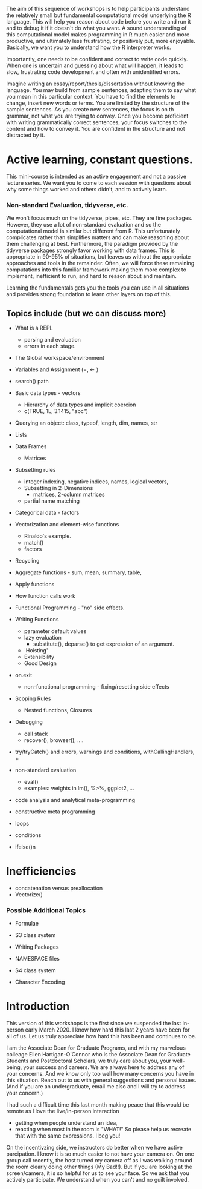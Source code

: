 The aim of this sequence of workshops is to help participants understand the
relatively small but fundamental computational model underlying the R
language. This will help you reason about code before you write
and run it and to debug it if it doesn't do what you want.  A sound
understanding of this computational model makes programming in R much
easier and more productive, and ultimately less frustrating, or positively put,
more enjoyable.  Basically, we want you to understand how
the R interpreter works.

Importantly, one needs to be confident and correct to write  code quickly.
When one is uncertain and guessing about what will happen, it leads to slow, frustrating
code development and often with unidentified errors.

Imagine writing an essay/report/thesis/dissertation without knowing the language.
You may build from sample sentences, adapting them to say what you mean in this particular context.
You have to find the elements to change, insert new words or terms. You are limited by the
structure of the sample sentences.  As you create new sentences, the focus is on th grammar,
not what you are trying to convey.
Once you become proficient with writing grammatically correct sentences, your focus switches
to the content and how to convey it. You are confident in the structure and not distracted by it.


# Active learning, constant questions.
This mini-course is intended as an active engagement and not a passive
lecture series.  We want you to come to each session with questions
about why some things worked and others didn't, and to actively learn.


### Non-standard Evaluation, tidyverse, etc.
We won't focus much on the tidyverse, pipes, etc.
They are fine packages. However, they use a lot of non-standard evaluation and
so the computational model is similar but different from R. This 
unfortunately complicates rather than simplifies matters and can make reasoning
about them  challenging at best. Furthermore,
the paradigm provided by the tidyverse packages strongly favor working 
with data frames. This is appropriate in 90-95% of situations, but
leaves us without the appropriate approaches and tools in the remainder.
Often, we will force these remaining computations into this familiar framework making
them more complex to implement, inefficient to run, and hard to reason
about and maintain.

Learning the fundamentals gets you the tools you can use in all situations
and provides strong foundation to learn other layers on top of this.



## Topics include (but we can discuss more)

+ What is a REPL
     + parsing and evaluation
     + errors in each stage.
+ The Global workspace/environment
+ Variables and Assignment (=, <- )
+ search() path
+ Basic data types - vectors
  + Hierarchy of data types and implicit coercion
  + c(TRUE, 1L, 3.1415, "abc")
+ Querying an object:  class, typeof, length, dim, names, str  
+ Lists
+ Data Frames
   + Matrices
+ Subsetting rules
  + integer indexing, negative indices, names, logical vectors, 
  + Subsetting in 2-Dimensions
    +  matrices, 2-column matrices
  + partial name matching
+ Categorical data - factors
+ Vectorization and element-wise functions
  + Rinaldo's example.
  + match()
  + factors
+ Recycling
+ Aggregate functions - sum, mean, summary, table,
+ Apply functions
+ How function calls work
+ Functional Programming - "no" side effects.
+ Writing Functions
   + parameter default values 
   + lazy evaluation
      + substitute(), deparse() to get expression of an argument.
   + 'Hoisting'
   + Extensibility
   + Good Design
+ on.exit
   + non-functional programming - fixing/resetting side effects
+ Scoping Rules
   + Nested functions, Closures
+ Debugging
   + call stack
   + recover(), browser(), ....
+ try/tryCatch() and errors, warnings and conditions, withCallingHandlers, 
  + 
+ non-standard evaluation
  + eval()
  + examples: weights in lm(), %>%, ggplot2, ...
+ code analysis and analytical meta-programming 
+ constructive meta programming


+ loops
+ conditions
+ ifelse()n

# Inefficiencies
+ concatenation versus  preallocation
+ Vectorize()

### Possible Additional Topics

+ Formulae
+ S3 class system
+ Writing Packages
+ NAMESPACE files
+ S4 class system

+ Character Encoding


# Introduction

This version of this workshops is the first since we suspended 
the last in-person  early March 2020.  I know how hard this last 2 years have been
for all of us.  Let us truly appreciate how hard this has been and continues to be.

I am the Associate Dean for Graduate Programs, and with my marvelous colleage Ellen
Hartigan-O'Connor who  is the Associate Dean for Graduate Students and Postdoctoral Scholars,
we truly care about you, your well-being, your success and careers. 
We are always here to address any of your concerns. And we know only too well how many concerns
you have in this situation. Reach out to us with general suggestions and personal issues. 
(And if you are an undergraduate, email me also and I will try to address your concern.)

I had such a difficult time this last month making peace that this would  be remote
as I love the live/in-person interaction
+ getting when people understand an idea, 
+ reacting when most in the room is "WHAT!"
So please help us recreate that with the same expressions.  I beg you!

On the incentivzing side, we instructors do better when we have active parcipation.
I know it is so much easier to not have your camera on.  On one group call recently, the host turned my
camera off as I was walking around the room clearly doing other things (My Bad!!). But if you are looking at the
screen/camera, it is so helpful for us to see your face. So we ask that you actively participate. We
understand when you can't and no guilt involved.     
